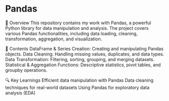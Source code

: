 # Pandas
📌 Overview
This repository contains my work with Pandas, a powerful Python library for data manipulation and analysis. The project covers various Pandas functionalities, including data loading, cleaning, transformation, aggregation, and visualization.

📂 Contents
DataFrame & Series Creation: Creating and manipulating Pandas objects.
Data Cleaning: Handling missing values, duplicates, and data types.
Data Transformation: Filtering, sorting, grouping, and merging datasets.
Statistical & Aggregation Functions: Descriptive statistics, pivot tables, and groupby operations.

🔍 Key Learnings
Efficient data manipulation with Pandas
Data cleaning techniques for real-world datasets
Using Pandas for exploratory data analysis (EDA)
